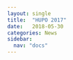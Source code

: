 ```yaml
---
layout: single
title:  "HUPO 2017"
date:   2018-05-30
categories: News
sidebar:
  nav: "docs"
---
```



